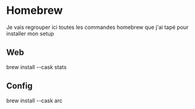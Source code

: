 # Homebrew

Je vais regrouper ici toutes les commandes homebrew que j'ai tapé pour installer mon setup

## Web
brew install --cask stats

## Config
brew install --cask arc